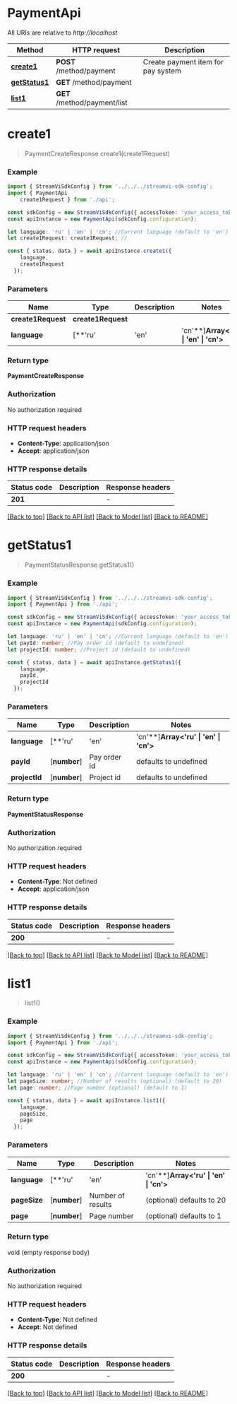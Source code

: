 # PaymentApi

All URIs are relative to *http://localhost*

|Method | HTTP request | Description|
|------------- | ------------- | -------------|
|[**create1**](#create1) | **POST** /method/payment | Create payment item for pay system|
|[**getStatus1**](#getstatus1) | **GET** /method/payment | |
|[**list1**](#list1) | **GET** /method/payment/list | |

# **create1**
> PaymentCreateResponse create1(create1Request)


### Example

```typescript
import { StreamViSdkConfig } from '../../../streamvi-sdk-config';
import { PaymentApi
    create1Request } from './api';

const sdkConfig = new StreamViSdkConfig({ accessToken: 'your_access_token' });
const apiInstance = new PaymentApi(sdkConfig.configuration);

let language: 'ru' | 'en' | 'cn'; //Current language (default to 'en')
let create1Request: create1Request; //

const { status, data } = await apiInstance.create1({
    language,
    create1Request
  });
```

### Parameters

|Name | Type | Description  | Notes|
|------------- | ------------- | ------------- | -------------|
| **create1Request** | **create1Request**|  | |
| **language** | [**&#39;ru&#39; | &#39;en&#39; | &#39;cn&#39;**]**Array<&#39;ru&#39; &#124; &#39;en&#39; &#124; &#39;cn&#39;>** | Current language | defaults to 'en'|


### Return type

**PaymentCreateResponse**

### Authorization

No authorization required

### HTTP request headers

 - **Content-Type**: application/json
 - **Accept**: application/json


### HTTP response details
| Status code | Description | Response headers |
|-------------|-------------|------------------|
|**201** |  |  -  |

[[Back to top]](#) [[Back to API list]](../README.md#documentation-for-api-endpoints) [[Back to Model list]](../README.md#documentation-for-models) [[Back to README]](../README.md)

# **getStatus1**
> PaymentStatusResponse getStatus1()


### Example

```typescript
import { StreamViSdkConfig } from '../../../streamvi-sdk-config';
import { PaymentApi } from './api';

const sdkConfig = new StreamViSdkConfig({ accessToken: 'your_access_token' });
const apiInstance = new PaymentApi(sdkConfig.configuration);

let language: 'ru' | 'en' | 'cn'; //Current language (default to 'en')
let payId: number; //Pay order id (default to undefined)
let projectId: number; //Project id (default to undefined)

const { status, data } = await apiInstance.getStatus1({
    language,
    payId,
    projectId
  });
```

### Parameters

|Name | Type | Description  | Notes|
|------------- | ------------- | ------------- | -------------|
| **language** | [**&#39;ru&#39; | &#39;en&#39; | &#39;cn&#39;**]**Array<&#39;ru&#39; &#124; &#39;en&#39; &#124; &#39;cn&#39;>** | Current language | defaults to 'en'|
| **payId** | [**number**] | Pay order id | defaults to undefined|
| **projectId** | [**number**] | Project id | defaults to undefined|


### Return type

**PaymentStatusResponse**

### Authorization

No authorization required

### HTTP request headers

 - **Content-Type**: Not defined
 - **Accept**: application/json


### HTTP response details
| Status code | Description | Response headers |
|-------------|-------------|------------------|
|**200** |  |  -  |

[[Back to top]](#) [[Back to API list]](../README.md#documentation-for-api-endpoints) [[Back to Model list]](../README.md#documentation-for-models) [[Back to README]](../README.md)

# **list1**
> list1()


### Example

```typescript
import { StreamViSdkConfig } from '../../../streamvi-sdk-config';
import { PaymentApi } from './api';

const sdkConfig = new StreamViSdkConfig({ accessToken: 'your_access_token' });
const apiInstance = new PaymentApi(sdkConfig.configuration);

let language: 'ru' | 'en' | 'cn'; //Current language (default to 'en')
let pageSize: number; //Number of results (optional) (default to 20)
let page: number; //Page number (optional) (default to 1)

const { status, data } = await apiInstance.list1({
    language,
    pageSize,
    page
  });
```

### Parameters

|Name | Type | Description  | Notes|
|------------- | ------------- | ------------- | -------------|
| **language** | [**&#39;ru&#39; | &#39;en&#39; | &#39;cn&#39;**]**Array<&#39;ru&#39; &#124; &#39;en&#39; &#124; &#39;cn&#39;>** | Current language | defaults to 'en'|
| **pageSize** | [**number**] | Number of results | (optional) defaults to 20|
| **page** | [**number**] | Page number | (optional) defaults to 1|


### Return type

void (empty response body)

### Authorization

No authorization required

### HTTP request headers

 - **Content-Type**: Not defined
 - **Accept**: Not defined


### HTTP response details
| Status code | Description | Response headers |
|-------------|-------------|------------------|
|**200** |  |  -  |

[[Back to top]](#) [[Back to API list]](../README.md#documentation-for-api-endpoints) [[Back to Model list]](../README.md#documentation-for-models) [[Back to README]](../README.md)

